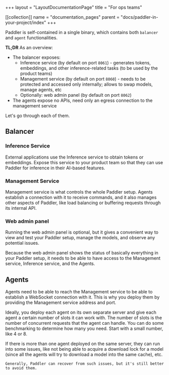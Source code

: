 +++
layout = "LayoutDocumentationPage"
title = "For ops teams"

[[collection]]
name = "documentation_pages"
parent = "docs/paddler-in-your-project/index"
+++

Paddler is self-contained in a single binary, which contains both `balancer` and `agent` functionalities.

**TL;DR** As an overview:

- The balancer exposes:
    - Inference service (by default on port `8061`) - generates tokens, embeddings, and other inference-related tasks (to be used by the product teams)
    - Management service (by default on port `8060`) - needs to be protected and accessed only internally; allows to swap models, manage agents, etc
    - Optionally: web admin panel (by default on port `8062`)
- The agents expose no APIs, need only an egress connection to the management service

Let's go through each of them.

## Balancer

### Inference Service

External applications use the Inference service to obtain tokens or embeddings. Expose this service to your product team so that they can use Paddler for inference in their AI-based features.

### Management Service

Management service is what controls the whole Paddler setup. Agents establish a connection with it to receive commands, and it also manages other aspects of Paddler, like load balancing or buffering requests through its internal API.

### Web admin panel

Running the web admin panel is optional, but it gives a convenient way to view and test your Paddler setup, manage the models, and observe any potential issues.

Because the web admin panel shows the status of basically everything in your Paddler setup, it needs to be able to have access to the Management service, Inference service, and the Agents.

## Agents

Agents need to be able to reach the Management service to be able to establish a WebSocket connection with it. This is why you deploy them by providing the Management service address and port. 

Ideally, you deploy each agent on its own separate server and give each agent a certain number of slots it can work with. The number of slots is the number of concurrent requests that the agent can handle. You can do some benchmarking to determine how many you need. Start with a small number, like 4 or 8.

<Note>
    If there is more than one agent deployed on the same server, they can run into some issues, like not being able to acquire a download lock for a model (since all the agents will try to download a model into the same cache), etc.

    Generally, Paddler can recover from such issues, but it's still better to avoid them.
</Note>
